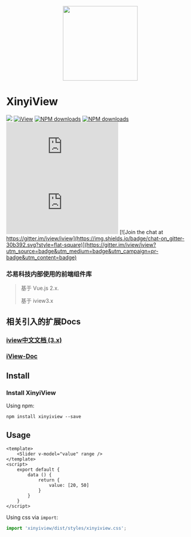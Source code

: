 <p align="center">
    <a href="https://www.xinyisoft.cn">
        <img width="200" src="http://www.xinyisoft.cn/Public/xinyihome/img/logo.png">
    </a>
</p>

# XinyiView
[![](https://img.shields.io/travis/iview/iview.svg?style=flat-square)](https://travis-ci.org/iview/iview)
[![iView](https://img.shields.io/npm/v/iview.svg?style=flat-square)](https://www.npmjs.org/package/iview)
[![NPM downloads](http://img.shields.io/npm/dm/iview.svg?style=flat-square)](https://npmjs.org/package/iview)
[![NPM downloads](https://img.shields.io/npm/dt/iview.svg?style=flat-square)](https://npmjs.org/package/iview)
![JS gzip size](http://img.badgesize.io/https://unpkg.com/iview/dist/iview.min.js?compression=gzip&label=gzip%20size:%20JS&style=flat-square)
![CSS gzip size](http://img.badgesize.io/https://unpkg.com/iview/dist/styles/iview.css?compression=gzip&label=gzip%20size:%20CSS&style=flat-square)
[![Join the chat at https://gitter.im/iview/iview](https://img.shields.io/badge/chat-on_gitter-30b392.svg?style=flat-square)](https://gitter.im/iview/iview?utm_source=badge&utm_medium=badge&utm_campaign=pr-badge&utm_content=badge)

### 芯易科技内部使用的前端组件库

> 基于 Vue.js 2.x.
>
> 基于 iview3.x

## 相关引入的扩展Docs

### [iview中文文档 (3.x)](https://www.iviewui.com)
### [iView-Doc](https://github.com/iview/iview-doc)

## Install

### Install XinyiView

Using npm:
```
npm install xinyiview --save
```
## Usage

```vue
<template>
    <Slider v-model="value" range />
</template>
<script>
    export default {
        data () {
            return {
                value: [20, 50]
            }
        }
    }
</script>
```

Using css via `import`:

```js
import 'xinyiview/dist/styles/xinyiview.css';
```

